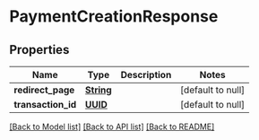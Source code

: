 # PaymentCreationResponse
## Properties

Name | Type | Description | Notes
------------ | ------------- | ------------- | -------------
**redirect\_page** | [**String**](string.md) |  | [default to null]
**transaction\_id** | [**UUID**](UUID.md) |  | [default to null]

[[Back to Model list]](../README.md#documentation-for-models) [[Back to API list]](../README.md#documentation-for-api-endpoints) [[Back to README]](../README.md)

